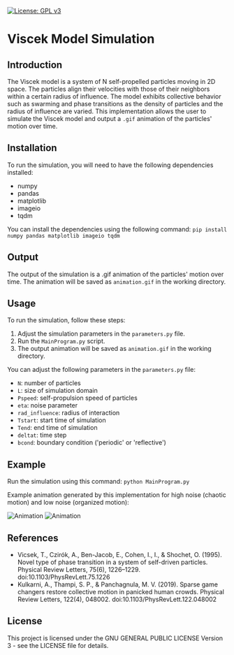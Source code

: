 [![License: GPL v3](https://img.shields.io/badge/License-GPLv3-blue.svg)](https://www.gnu.org/licenses/gpl-3.0)

# Viscek Model Simulation

## Introduction
The Viscek model is a system of N self-propelled particles moving in 2D space. The particles align their velocities with those of their neighbors within a certain radius of influence. The model exhibits collective behavior such as swarming and phase transitions as the density of particles and the radius of influence are varied. This implementation allows the user to simulate the Viscek model and output a `.gif` animation of the particles' motion over time.

## Installation
To run the simulation, you will need to have the following dependencies installed:
- numpy
- pandas
- matplotlib
- imageio
- tqdm

You can install the dependencies using the following command:
`pip install numpy pandas matplotlib imageio tqdm`

## Output
The output of the simulation is a .gif animation of the particles' motion over time. The animation will be saved as `animation.gif` in the working directory.

## Usage
To run the simulation, follow these steps:
1. Adjust the simulation parameters in the `parameters.py` file.
2. Run the `MainProgram.py` script.
3. The output animation will be saved as `animation.gif` in the working directory.

You can adjust the following parameters in the `parameters.py` file:
- `N`: number of particles
- `L`: size of simulation domain
- `Pspeed`: self-propulsion speed of particles
- `eta`: noise parameter
- `rad_influence`: radius of interaction
- `Tstart`: start time of simulation
- `Tend`: end time of simulation
- `deltat`: time step
- `bcond`: boundary condition ('periodic' or 'reflective')

## Example
Run the simulation using this command:
`python MainProgram.py`

Example animation generated by this implementation for high noise (chaotic motion) and low noise (organized motion):

![Animation](animation_organized.gif) ![Animation](animation_chaotic.gif)

## References
- Vicsek, T., Czirók, A., Ben-Jacob, E., Cohen, I., I., & Shochet, O. (1995). Novel type of phase transition in a system of self-driven particles. Physical Review Letters, 75(6), 1226–1229. doi:10.1103/PhysRevLett.75.1226
- Kulkarni, A., Thampi, S. P., & Panchagnula, M. V. (2019). Sparse game changers restore collective motion in panicked human crowds. Physical Review Letters, 122(4), 048002. doi:10.1103/PhysRevLett.122.048002

## License
This project is licensed under the GNU GENERAL PUBLIC LICENSE Version 3 - see the LICENSE file for details.
